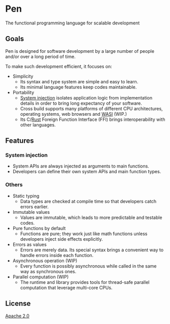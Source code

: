 # Pen

The functional programming language for scalable development

## Goals

Pen is designed for software development by a large number of people and/or over a long period of time.

To make such development efficient, it focuses on:

- Simplicity
  - Its syntax and type system are simple and easy to learn.
  - Its minimal language features keep codes maintainable.
- Portability
  - [System injection](#system-injection) isolates application logic from implementation details in order to bring long expectancy of your software.
  - Cross build supports many platforms of different CPU architectures, operating systems, web browsers and [WASI](https://wasi.dev/) (WIP.)
  - Its C/[Rust](https://www.rust-lang.org/) Foreign Function Interface (FFI) brings interoperability with other languages.

## Features

### System injection

- System APIs are always injected as arguments to main functions.
- Developers can define their own system APIs and main function types.

### Others

- Static typing
  - Data types are checked at compile time so that developers catch errors earlier.
- Immutable values
  - Values are immutable, which leads to more predictable and testable codes.
- Pure functions by default
  - Functions are pure; they work just like math functions unless developers inject side effects explicitly.
- Errors as values
  - Errors are merely data. Its special syntax brings a convenient way to handle errors inside each function.
- Asynchronous operation (WIP)
  - Every function is possibly asynchronous while called in the same way as synchronous ones.
- Parallel computation (WIP)
  - The runtime and library provides tools for thread-safe parallel computation that leverage multi-core CPUs.

## License

[Apache 2.0](https://github.com/pen-lang/pen/blob/main/LICENSE)
